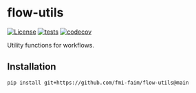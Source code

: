# flow-utils

[![License](https://img.shields.io/badge/License-BSD_3--Clause-blue.svg)](https://opensource.org/licenses/BSD-3-Clause)
[![tests](https://github.com/fmi-faim/flow-utils/workflows/tests/badge.svg)](https://github.com/fmi-faim/flow-utils/actions)
[![codecov](https://codecov.io/gh/fmi-faim/flow-utils/branch/main/graph/badge.svg)](https://codecov.io/gh/fmi-faim/flow-utils)

Utility functions for workflows.

## Installation

```shell
pip install git+https://github.com/fmi-faim/flow-utils@main
```

